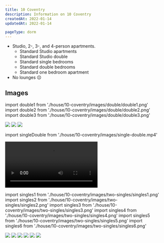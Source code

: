 ```yaml
---
title: 10 Coventry
description: Information on 10 Coventry
createdAt: 2022-01-14
updatedAt: 2022-01-14

pageType: dorm
---
```




<Expandable title="Dorm Information" variant="gray">

-  Studio, 2-, 3-, and 4-person apartments.
   - Standard Studio apartments
   - Standard Studio double
   - Standard single bedrooms
   - Standard double bedrooms
   - Standard one bedroom apartment
- No lounges ☹️

</Expandable>

## Images

import double1 from './house/10-coventry/images/double/double1.png'
import double2 from './house/10-coventry/images/double/double2.png'
import double3 from './house/10-coventry/images/double/double3.png'

<Expandable title="Standard double" icon="image">
  <div className="grid grid-cols-1 md:grid-cols-3 lg:grid-cols-2 gap-base">
    <Image src={double2} height={1598} width={1194} quality={50} /> 
    <Image src={double3} height={1598} width={1194} quality={50} /> 
    <Image src={double1} height={1592} width={1490} quality={50} /> 
  </div>
</Expandable>

import singleDouble from './house/10-coventry/images/single-double.mp4'

<Expandable title="Standard double" icon="video">
  <div className="mx-auto md:max-w-[80%] lg:max-w-[60%] xl:max-w-[50%]">
  <Video src={singleDouble} />
  </div>
</Expandable>


import singles1 from './house/10-coventry/images/two-singles/singles1.png'
import singles2 from './house/10-coventry/images/two-singles/singles2.png'
import singles3 from './house/10-coventry/images/two-singles/singles3.png'
import singles4 from './house/10-coventry/images/two-singles/singles4.png'
import singles5 from './house/10-coventry/images/two-singles/singles5.png'
import singles6 from './house/10-coventry/images/two-singles/singles6.png'


<Expandable title="Two singles" icon="image">
  <div className="grid grid-cols-1 md:grid-cols-3 lg:grid-cols-2 gap-base">
    <Image src={singles1} height={1588} width={2126} quality={50} /> 
    <Image src={singles2} height={1588} width={2126} quality={50} /> 
    <Image src={singles3} height={1588} width={2126} quality={50} /> 
    <Image src={singles4} height={1588} width={2126} quality={50} /> 
    <Image src={singles5} height={1588} width={2126} quality={50} /> 
    <Image src={singles6} height={1588} width={2126} quality={50} /> 
  </div>
</Expandable>

